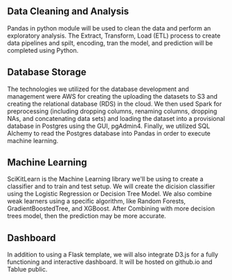 ##
## Data Cleaning and Analysis
Pandas in python module will be used to clean the data and perform an exploratory analysis. The Extract, Transform, Load (ETL) process to create data pipelines and spilt, encoding, tran the model, and prediction will be completed using Python.

## Database Storage
The technologies we utilized for the database development and management were AWS for creating the uploading the datasets to S3 and creating the relational database (RDS) in the cloud. We then used Spark for preprocessing (including dropping columns, renaming columns, dropping NAs, and concatenating data sets) and loading the dataset into a provisional database in Postgres using the GUI, pgAdmin4. Finally, we utilized SQL Alchemy to read the Postgres database into Pandas in order to execute machine learning.

## Machine Learning
SciKitLearn is the Machine Learning library we'll be using to create a classifier and to train and test setup. We will create the dicision classifier using the Logistic Regression or Decision Tree Model. 
We also combine weak learners using a specific algorithm, like Random Forests, GradientBoostedTree, and XGBoost. After Combining with more decision trees model, then the prediction may be more accurate.


## Dashboard 
In addition to using a Flask template, we will also integrate D3.js for a fully functioning and interactive dashboard. It will be hosted on github.io and Tablue public.
